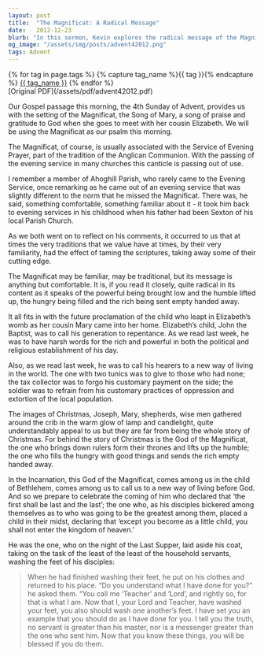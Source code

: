 ```yaml
---
layout: post
title:  "The Magnificat: A Radical Message"
date:   2012-12-23
blurb: "In this sermon, Kevin explores the radical message of the Magnificat, a song of praise and gratitude to God, traditionally associated with the Service of Evening Prayer in the Anglican Communion. He reflects on how the Magnificat's message of the powerful being brought low and the humble being lifted up aligns with the teachings of John the Baptist and the core message of Christmas."
og_image: "/assets/img/posts/advent42012.png"
tags: Advent
---    
```

<div class="tag-pills">
  {% for tag in page.tags %}
    {% capture tag_name %}{{ tag }}{% endcapture %}
    <a href="{{ site.baseurl }}/tag/{{ tag_name }}" class="tag-pill">{{ tag_name }}</a>
  {% endfor %}
</div>
[Original PDF](/assets/pdf/advent42012.pdf)

Our Gospel passage this morning, the 4th Sunday of Advent, provides us with the setting of the Magnificat, the Song of Mary, a song of praise and gratitude to God when she goes to meet with her cousin Elizabeth. We will be using the Magnificat as our psalm this morning.

The Magnificat, of course, is usually associated with the Service of Evening Prayer, part of the tradition of the Anglican Communion. With the passing of the evening service in many churches this canticle is passing out of use.

I remember a member of Ahoghill Parish, who rarely came to the Evening Service, once remarking as he came out of an evening service that was slightly different to the norm that he missed the Magnificat. There was, he said, something comfortable, something familiar about it - it took him back to evening services in his childhood when his father had been Sexton of his local Parish Church.

As we both went on to reflect on his comments, it occurred to us that at times the very traditions that we value have at times, by their very familiarity, had the effect of taming the scriptures, taking away some of their cutting edge.

The Magnificat may be familiar, may be traditional, but its message is anything but comfortable. It is, if you read it closely, quite radical in its content as it speaks of the powerful being brought low and the humble lifted up, the hungry being filled and the rich being sent empty handed away.

It all fits in with the future proclamation of the child who leapt in Elizabeth’s womb as her cousin Mary came into her home. Elizabeth’s child, John the Baptist, was to call his generation to repentance. As we read last week, he was to have harsh words for the rich and powerful in both the political and religious establishment of his day.

Also, as we read last week, he was to call his hearers to a new way of living in the world. The one with two tunics was to give to those who had none; the tax collector was to forgo his customary payment on the side; the soldier was to refrain from his customary practices of oppression and extortion of the local population.

The images of Christmas, Joseph, Mary, shepherds, wise men gathered around the crib in the warm glow of lamp and candlelight, quite understandably appeal to us but they are far from being the whole story of Christmas. For behind the story of Christmas is the God of the Magnificat, the one who brings down rulers form their thrones and lifts up the humble; the one who fills the hungry with good things and sends the rich empty handed away.

In the Incarnation, this God of the Magnificat, comes among us in the child of Bethlehem, comes among us to call us to a new way of living before God. And so we prepare to celebrate the coming of him who declared that ‘the first shall be last and the last’; the one who, as his disciples bickered among themselves as to who was going to be the greatest among them, placed a child in their midst, declaring that ‘except you become as a little child, you shall not enter the kingdom of heaven.’

He was the one, who on the night of the Last Supper, laid aside his coat, taking on the task of the least of the least of the household servants, washing the feet of his disciples:

> When he had finished washing their feet, he put on his clothes and returned to his place. “Do you understand what I have done for you?” he asked them. “You call me ‘Teacher’ and ‘Lord’, and rightly so, for that is what I am. Now that I, your Lord and Teacher, have washed your feet, you also should wash one another’s feet. I have set you an example that you should do as I have done for you. I tell you the truth, no servant is greater than his master, nor is a messenger greater than the one who sent him. Now that you know these things, you will be blessed if you do them.
